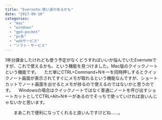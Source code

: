 ```yaml
---
title: "Evernote:使い道があるかも"
date: "2017-09-10"
categories: 
  - "mac"
  - "windows"
  - "gpd-pocket"
  - "pc系"
  - "webサービス"
  - "ソフト・サービス"
---
```


1年分課金したけれども使う予定がなくどうすればいいか悩んでいたEvernoteですが、これで使えるかも、という機能を見つけました。Mac版のクイックノートという機能です。 　ただ単にCTRL+Command+Nキーを同時押しするとクイックノート画面が表示されてすぐにメモが取れるという機能なんですが、ショートカットでノート画面を出せるとメモが捗るので使えるのではないかと思うのです。 　Windowsの場合はクイックノートではなく普通にノートを呼び出すショートカットとしてCTRL+Alt+Nキーがあるのでそっちで使っていければ良いんじゃないかと思います。

　　まあこれで便利になってくれると良いんですけどね……。
